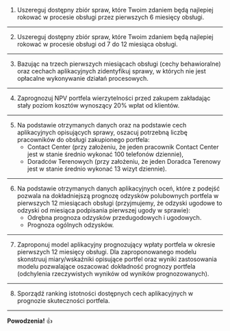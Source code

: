   
  
1. Uszereguj dostępny zbiór spraw, które Twoim zdaniem będą najlepiej rokować w procesie obsługi przez pierwszych 6 miesięcy obsługi. 

---

2. Uszereguj dostępny zbiór spraw, które Twoim zdaniem będą najlepiej rokować w procesie obsługi od 7 do 12 miesiąca obsługi. 

---

3. Bazując na trzech pierwszych miesiącach obsługi (cechy behawioralne) oraz cechach aplikacyjnych zidentyfikuj sprawy, w których nie jest opłacalne wykonywanie działań procesowych.

---

4. Zaprognozuj NPV portfela wierzytelności przed zakupem zakładając stały poziom kosztów wynoszący 20% wpłat od klientów.

---

5. Na podstawie otrzymanych danych oraz na podstawie cech aplikacyjnych opisujących sprawy, oszacuj potrzebną liczbę pracowników do obsługi zakupionego portfela:  
   * Contact Center (przy założeniu, że jeden pracownik Contact Center jest w stanie średnio wykonać 100 telefonów dziennie), 
   * Doradców Terenowych (przy założeniu, że jeden Doradca Terenowy jest w stanie średnio wykonać 13 wizyt dziennie). 

---

6. Na podstawie otrzymanych danych aplikacyjnych oceń, które z podejść pozwala na dokładniejszą prognozę odzysków polubownych portfela w pierwszych 12 miesiącach obsługi (przyjmujemy, że odzyski ugodowe to odzyski od miesiąca podpisania pierwszej ugody w sprawie):  
   * Odrębna prognoza odzysków przedugodowych i ugodowych. 
   * Prognoza ogólnych odzysków. 

---

7. Zaproponuj model aplikacyjny prognozujący wpłaty portfela w okresie pierwszych 12 miesięcy obsługi. Dla zaproponowanego modelu skonstruuj miary/wskaźniki opisujące portfel oraz wyniki zastosowania modelu pozwalające oszacować dokładność prognozy portfela (odchylenia rzeczywistych wyników od wyników prognozowanych). 

---

8. Sporządź ranking istotności dostępnych cech aplikacyjnych w prognozie skuteczności portfela.

---

**Powodzenia!** :+1:
